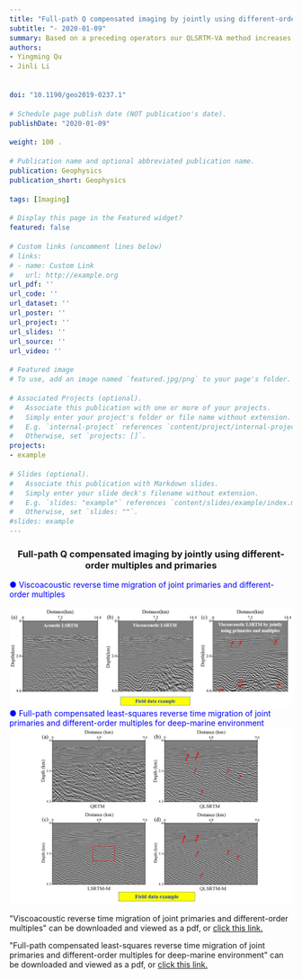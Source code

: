 ```yaml
---
title: "Full-path Q compensated imaging by jointly using different-order multiples and primaries"
subtitle: "- 2020-01-09"
summary: Based on a preceding operators our QLSRTM-VA method increases the imaging resolution, signal-to-noise ratio, and amplitude preservation in deep regions. Our method is capable of producing better images than viscoacoustic isotropic least-squares reverse time migration (LSRTM) and acoustic anisotropic LSRTM.
authors:
- Yingming Qu
- Jinli Li


doi: "10.1190/geo2019-0237.1"

# Schedule page publish date (NOT publication's date).
publishDate: "2020-01-09"

weight: 100 .

# Publication name and optional abbreviated publication name.
publication: Geophysics
publication_short: Geophysics 

tags: [Imaging]

# Display this page in the Featured widget?
featured: false

# Custom links (uncomment lines below)
# links:
# - name: Custom Link
#   url: http://example.org
url_pdf: ''
url_code: ''
url_dataset: ''
url_poster: ''
url_project: ''
url_slides: ''
url_source: ''
url_video: ''

# Featured image
# To use, add an image named `featured.jpg/png` to your page's folder. 

# Associated Projects (optional).
#   Associate this publication with one or more of your projects.
#   Simply enter your project's folder or file name without extension.
#   E.g. `internal-project` references `content/project/internal-project/index.md`.
#   Otherwise, set `projects: []`.
projects:
- example

# Slides (optional).
#   Associate this publication with Markdown slides.
#   Simply enter your slide deck's filename without extension.
#   E.g. `slides: "example"` references `content/slides/example/index.md`.
#   Otherwise, set `slides: ""`.
#slides: example
---
```


### <center>Full-path Q compensated imaging by jointly using different-order multiples and primaries<center>

 <font color=blue> ● Viscoacoustic reverse time migration of joint primaries and different-order multiples</font>

<div style="text-align: center;">
  <img src="./Full-path Q compensated imaging by jointly using different-order multiples and primaries.assets/image1.png" alt="Image Alt Text" style="max-width: 100%; height: auto;">
</div>
<font color=blue> ● Full-path compensated least-squares reverse time migration of joint primaries and different-order multiples for deep-marine environment</font>

<div style="text-align: center;">
  <img src="./Full-path Q compensated imaging by jointly using different-order multiples and primaries.assets/image2.png" alt="Image Alt Text" style="max-width: 100%; height: auto;">
</div>




"Viscoacoustic reverse time migration of joint primaries and different-order multiples" can be downloaded and viewed as a pdf, or [click this link.](https://pubs.geoscienceworld.org/geophysics/article-abstract/85/2/S71/580898/Viscoacoustic-reverse-time-migration-of-joint)

"Full-path compensated least-squares reverse time migration of joint primaries and different-order multiples for deep-marine environment" can be downloaded and viewed as a pdf, or [click this link.](https://ieeexplore.ieee.org/document/9214896)